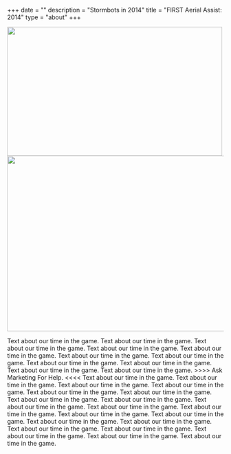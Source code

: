 +++
date = ""
description = "Stormbots in 2014"
title = "FIRST Aerial Assist: 2014"
type = "about"
+++

<img style="text-align: right" src="/images/Robot2014Placeholder.png" width="500" height="300"/>
<img style="text-align: right" src="/images/games/firstaerialassist.png" width="530" height="408"/>
<br />
<p>
Text about our time in the game. Text about our time in the game. Text about our time in the game. Text about our time in the game. Text about our time in the game. Text about our time in the game. Text about our time in the game. Text about our time in the game. Text about our time in the game. Text about our time in the game. Text about our time in the game. >>>> Ask Marketing For Help. <<<< Text about our time in the game. Text about our time in the game. Text about our time in the game. Text about our time in the game. Text about our time in the game. Text about our time in the game. Text about our time in the game. Text about our time in the game. Text about our time in the game. Text about our time in the game. Text about our time in the game. Text about our time in the game. Text about our time in the game. Text about our time in the game. Text about our time in the game. Text about our time in the game. Text about our time in the game. Text about our time in the game. Text about our time in the game. Text about our time in the game.
</p>
